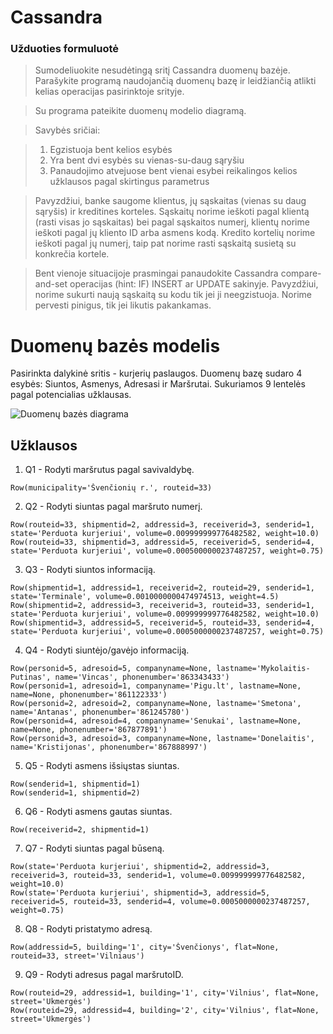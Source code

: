 # Cassandra

### Užduoties formuluotė
>Sumodeliuokite nesudėtingą sritį Cassandra duomenų bazėje. Parašykite programą naudojančią duomenų bazę ir leidžiančią atlikti kelias operacijas pasirinktoje srityje.

>Su programa pateikite duomenų modelio diagramą.

>Savybės sričiai:

>1) Egzistuoja bent kelios esybės
>2) Yra bent dvi esybės su vienas-su-daug sąryšiu
>3) Panaudojimo atvejuose bent vienai esybei reikalingos kelios užklausos pagal skirtingus parametrus

>Pavyzdžiui,  banke saugome klientus, jų sąskaitas (vienas su daug sąryšis) ir kreditines korteles. Sąskaitų norime ieškoti pagal klientą (rasti visas jo sąskaitas) bei pagal sąskaitos numerį, klientų norime ieškoti pagal jų kliento ID arba asmens kodą. Kredito kortelių norime ieškoti pagal jų numerį,  taip pat norime rasti sąskaitą susietą su konkrečia kortele.

>Bent vienoje situacijoje prasmingai panaudokite Cassandra compare-and-set operacijas (hint: IF) INSERT ar UPDATE sakinyje. Pavyzdžiui, norime sukurti naują sąskaitą su kodu tik jei ji neegzistuoja. Norime pervesti pinigus, tik jei likutis pakankamas.

# Duomenų bazės modelis
Pasirinkta dalykinė sritis - kurjerių paslaugos. Duomenų bazę sudaro 4 esybės: Siuntos, Asmenys, Adresasi ir Maršrutai. Sukuriamos 9 lentelės pagal potencialias užklausas.

![Duomenų bazės diagrama](cassandra_diagram_.png_)

## Užklausos

1. Q1 - Rodyti maršrutus pagal savivaldybę.
```
Row(municipality='Švenčionių r.', routeid=33)
```
2. Q2 - Rodyti siuntas pagal maršruto numerį.
```
Row(routeid=33, shipmentid=2, addressid=3, receiverid=3, senderid=1, state='Perduota kurjeriui', volume=0.009999999776482582, weight=10.0)
Row(routeid=33, shipmentid=3, addressid=5, receiverid=5, senderid=4, state='Perduota kurjeriui', volume=0.0005000000237487257, weight=0.75)
```
3. Q3 - Rodyti siuntos informaciją.
```
Row(shipmentid=1, addressid=1, receiverid=2, routeid=29, senderid=1, state='Terminale', volume=0.0010000000474974513, weight=4.5)
Row(shipmentid=2, addressid=3, receiverid=3, routeid=33, senderid=1, state='Perduota kurjeriui', volume=0.009999999776482582, weight=10.0)
Row(shipmentid=3, addressid=5, receiverid=5, routeid=33, senderid=4, state='Perduota kurjeriui', volume=0.0005000000237487257, weight=0.75)
```
4. Q4 - Rodyti siuntėjo/gavėjo informaciją.
```
Row(personid=5, adresoid=5, companyname=None, lastname='Mykolaitis-Putinas', name='Vincas', phonenumber='863343433')
Row(personid=1, adresoid=1, companyname='Pigu.lt', lastname=None, name=None, phonenumber='861122333')
Row(personid=2, adresoid=2, companyname=None, lastname='Smetona', name='Antanas', phonenumber='861245780')
Row(personid=4, adresoid=4, companyname='Senukai', lastname=None, name=None, phonenumber='867877891')
Row(personid=3, adresoid=3, companyname=None, lastname='Donelaitis', name='Kristijonas', phonenumber='867888997')
```
5. Q5 - Rodyti asmens išsiųstas siuntas.
```
Row(senderid=1, shipmentid=1)
Row(senderid=1, shipmentid=2)
```
6. Q6 - Rodyti asmens gautas siuntas.
```
Row(receiverid=2, shipmentid=1)
```
7. Q7 - Rodyti siuntas pagal būseną.
```
Row(state='Perduota kurjeriui', shipmentid=2, addressid=3, receiverid=3, routeid=33, senderid=1, volume=0.009999999776482582, weight=10.0)
Row(state='Perduota kurjeriui', shipmentid=3, addressid=5, receiverid=5, routeid=33, senderid=4, volume=0.0005000000237487257, weight=0.75)
```
8. Q8 - Rodyti pristatymo adresą.
```
Row(addressid=5, building='1', city='Švenčionys', flat=None, routeid=33, street='Vilniaus')
```
9. Q9 - Rodyti adresus pagal maršrutoID.
```
Row(routeid=29, addressid=1, building='1', city='Vilnius', flat=None, street='Ukmergės')
Row(routeid=29, addressid=4, building='2', city='Vilnius', flat=None, street='Ukmergės')
```